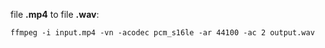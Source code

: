 <link href="../css/styles.css" rel="stylesheet" />

file **.mp4** to file **.wav**:

    ffmpeg -i input.mp4 -vn -acodec pcm_s16le -ar 44100 -ac 2 output.wav
